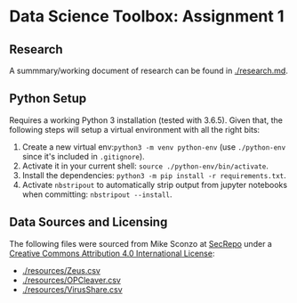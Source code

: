 # Data Science Toolbox: Assignment 1

## Research
A summmary/working document of research can be found in [./research.md](./research.md).

## Python Setup
Requires a working Python 3 installation (tested with 3.6.5). Given that, the following steps will setup a virtual environment with all the right bits:
  1. Create a new virtual env:`python3 -m venv python-env` (use `./python-env` since it's included in `.gitignore`).
  2. Activate it in your current shell: `source ./python-env/bin/activate`.
  3. Install the dependencies: `python3 -m pip install -r requirements.txt`.
  4. Activate `nbstripout` to automatically strip output from jupyter notebooks when committing: `nbstripout --install`.


## Data Sources and Licensing
The following files were sourced from Mike Sconzo at [SecRepo](https://secrepo.com) under a [Creative Commons Attribution 4.0 International License](https://creativecommons.org/licenses/by/4.0/):
  - [./resources/Zeus.csv](./resources/Zeus.csv)
  - [./resources/OPCleaver.csv](./resources/OPCleaver.csv)
  - [./resources/VirusShare.csv](./resources/VirusShare.csv)

